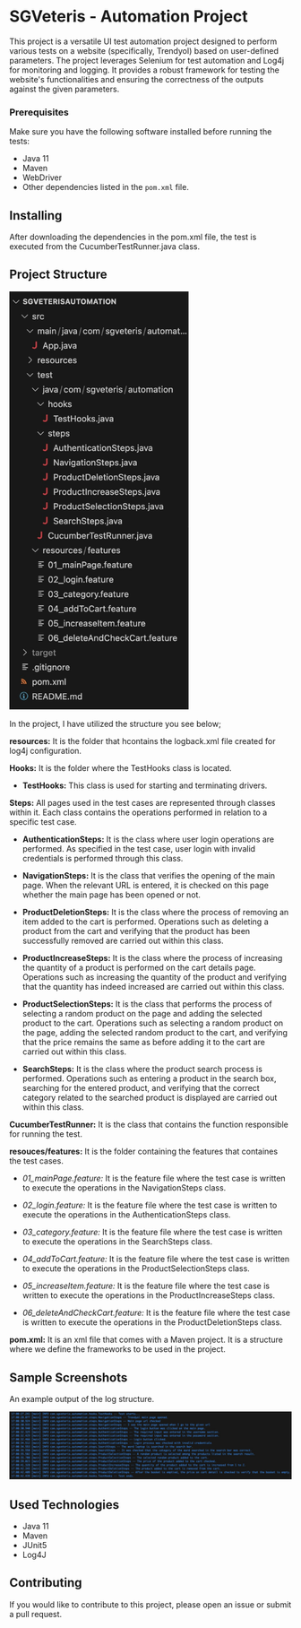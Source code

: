 
# SGVeteris - Automation Project

This project is a versatile UI test automation project designed to perform various tests on a website (specifically, Trendyol) based on user-defined parameters. The project leverages Selenium for test automation and Log4j for monitoring and logging. It provides a robust framework for testing the website's functionalities and ensuring the correctness of the outputs against the given parameters.


### Prerequisites
Make sure you have the following software installed before running the tests:

- Java 11
- Maven
- WebDriver
- Other dependencies listed in the `pom.xml` file.
## Installing

After downloading the dependencies in the pom.xml file, the test is executed from the CucumberTestRunner.java class.
## Project Structure

<img src="/src/resources/images/project_structure.jpeg" alt="Project Structure" width="320">

In the project, I have utilized the structure you see below;

**resources:** It is the folder that hcontains the logback.xml file created for log4j configuration.


**Hooks:** It is the folder where the TestHooks class is located.
- **TestHooks:** This class is used for starting and terminating drivers.

**Steps:** All pages used in the test cases are represented through classes within it. Each class contains the operations performed in relation to a specific test case.

- **AuthenticationSteps:**  It is the class where user login operations are performed. As specified in the test case, user login with invalid credentials is performed through this class.

- **NavigationSteps:** It is the class that verifies the opening of the main page. When the relevant URL is entered, it is checked on this page whether the main page has been opened or not.

- **ProductDeletionSteps:** It is the class where the process of removing an item added to the cart is performed. Operations such as deleting a product from the cart and verifying that the product has been successfully removed are carried out within this class.

- **ProductIncreaseSteps:** It is the class where the process of increasing the quantity of a product is performed on the cart details page. Operations such as increasing the quantity of the product and verifying that the quantity has indeed increased are carried out within this class.

- **ProductSelectionSteps:** It is the class that performs the process of selecting a random product on the page and adding the selected product to the cart. Operations such as selecting a random product on the page, adding the selected random product to the cart, and verifying that the price remains the same as before adding it to the cart are carried out within this class.

- **SearchSteps:** It is the class where the product search process is performed. Operations such as entering a product in the search box, searching for the entered product, and verifying that the correct category related to the searched product is displayed are carried out within this class.

**CucumberTestRunner:** It is the class that contains the function responsible for running the test.

**resouces/features:** It is the folder containing the features that containes the test cases.

- *01_mainPage.feature:* It is the feature file where the test case is written to execute the operations in the NavigationSteps class.

- *02_login.feature:* It is the feature file where the test case is written to execute the operations in the AuthenticationSteps class.

- *03_category.feature:* It is the feature file where the test case is written to execute the operations in the SearchSteps class.

- *04_addToCart.feature:* It is the feature file where the test case is written to execute the operations in the ProductSelectionSteps class.

- *05_increaseItem.feature:* It is the feature file where the test case is written to execute the operations in the ProductIncreaseSteps class.

- *06_deleteAndCheckCart.feature:* It is the feature file where the test case is written to execute the operations in the ProductDeletionSteps class.

**pom.xml:** It is an xml file that comes with a Maven project. It is a structure where we define the frameworks to be used in the project.












 


## Sample Screenshots

An example output of the log structure.

![Logs print](src/resources/images/logs.jpg "GitHub")

  
## Used Technologies
- Java 11
- Maven
- JUnit5
- Log4J



## Contributing
If you would like to contribute to this project, please open an issue or submit a pull request.
